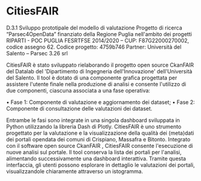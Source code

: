 # CitiesFAIR

D.3.1 Sviluppo prototipale del modello di valutazione
Progetto di ricerca
“Parsec4OpenData” finanziato della Regione Puglia nell'ambito dei progetti RIPARTI - POC PUGLIA FESRTFSE 2014/2020 – CUP: F87G22000270002, codice assegno 62.
Codice progetto: 4759b746
Partner: Università del Salento – Parsec 3.26 srl


CitiesFAIR è stato sviluppato rielaborando il progetto open source CkanFAIR del Datalab del 'Dipartimento di Ingegneria dell'Innovazione' dell'Università del Salento. 
Il tool è dotato di una componente grafica progettata per assistere l'utente finale nella produzione di analisi e consente l'utilizzo di due componenti, ciascuna associata a una fase operativa:

•	Fase 1: Componente di valutazione e aggiornamento dei dataset;
•	Fase 2: Componente di consultazione delle valutazioni dei dataset.

Entrambe le fasi sono integrate in una singola dashboard sviluppata in Python utilizzando la libreria Dash di Plotly.
CitiesFAIR  è uno strumento progettato per la valutazione e la visualizzazione della qualità dei (meta)dati dei portali opendata dei comuni di Crispiano, Massafra e Bitonto.
Integrato con il software open source CkanFAIR , CitiesFAIR consente l'esecuzione di nuove analisi sul portale. Il tool conserva la lista dei portali per l'analisi, alimentando successivamente una dashboard interattiva.
Tramite questa interfaccia, gli utenti possono esplorare in dettaglio le valutazioni dei portali, visualizzandole chiaramente attraverso un istogramma.
